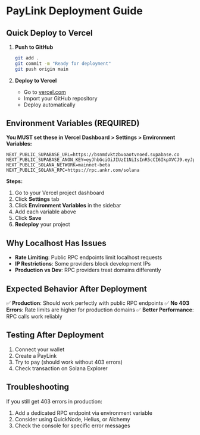 # PayLink Deployment Guide

## Quick Deploy to Vercel

1. **Push to GitHub**
   ```bash
   git add .
   git commit -m "Ready for deployment"
   git push origin main
   ```

2. **Deploy to Vercel**
   - Go to [vercel.com](https://vercel.com)
   - Import your GitHub repository
   - Deploy automatically

## Environment Variables (REQUIRED)

**You MUST set these in Vercel Dashboard > Settings > Environment Variables:**

```env
NEXT_PUBLIC_SUPABASE_URL=https://bsnmdvktzbvoaotvnoed.supabase.co
NEXT_PUBLIC_SUPABASE_ANON_KEY=eyJhbGciOiJIUzI1NiIsInR5cCI6IkpXVCJ9.eyJpc3MiOiJzdXBhYmFzZSIsInJlZiI6ImJzbm1kdmt0emJ2b2FvdHZub2VkIiwicm9sZSI6ImFub24iLCJpYXQiOjE3NjE1NzE0MjEsImV4cCI6MjA3NzE0NzQyMX0.YrkWSB6GpDTxBKk7QyQBUexX0azSQtbzh121deaNkuk
NEXT_PUBLIC_SOLANA_NETWORK=mainnet-beta
NEXT_PUBLIC_SOLANA_RPC=https://rpc.ankr.com/solana
```

**Steps:**
1. Go to your Vercel project dashboard
2. Click **Settings** tab
3. Click **Environment Variables** in the sidebar
4. Add each variable above
5. Click **Save**
6. **Redeploy** your project

## Why Localhost Has Issues

- **Rate Limiting**: Public RPC endpoints limit localhost requests
- **IP Restrictions**: Some providers block development IPs
- **Production vs Dev**: RPC providers treat domains differently

## Expected Behavior After Deployment

✅ **Production**: Should work perfectly with public RPC endpoints
✅ **No 403 Errors**: Rate limits are higher for production domains
✅ **Better Performance**: RPC calls work reliably

## Testing After Deployment

1. Connect your wallet
2. Create a PayLink
3. Try to pay (should work without 403 errors)
4. Check transaction on Solana Explorer

## Troubleshooting

If you still get 403 errors in production:
1. Add a dedicated RPC endpoint via environment variable
2. Consider using QuickNode, Helius, or Alchemy
3. Check the console for specific error messages
